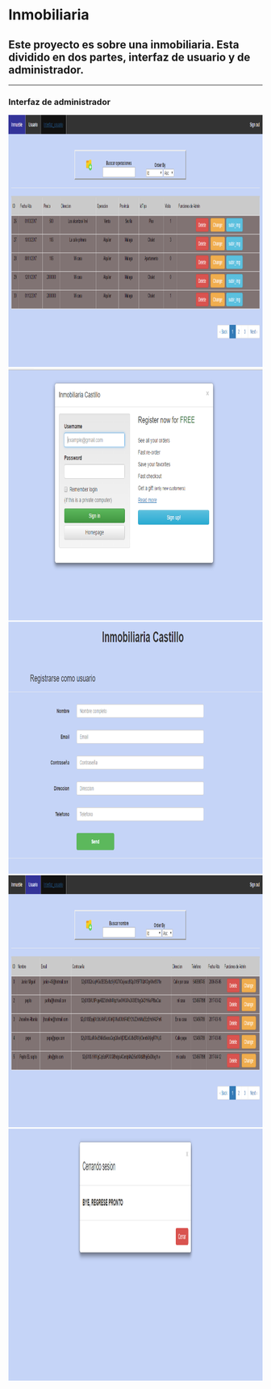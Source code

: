 # Inmobiliaria

<h2>Este proyecto es sobre una inmobiliaria. Esta dividido en dos partes, <b>interfaz de usuario y de administrador.</b></h2>
<hr>
<h3>Interfaz de administrador</h3>
<img src="inmobiliaria/Proyecto-img/Admin-inmueble.PNG" alt="Admin-inmueble" width="1000" height="500">
<img src="inmobiliaria/Proyecto-img/Admin-login.PNG" alt="Admin-inmueble" width="1000" height="500">
<img src="inmobiliaria/Proyecto-img/Admin-registrar.PNG" alt="Admin-inmueble"  width="1000" height="500">
<img src="inmobiliaria/Proyecto-img/Admin-usuario.PNG" alt="Admin-inmueble" width="1000" height="500">
<img src="inmobiliaria/Proyecto-img/Admin-ventana-cerrar.PNG" alt="Admin-inmueble" width="1000" height="500">
